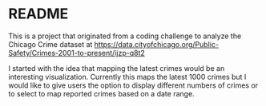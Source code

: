 # README

This is a project that originated from a coding challenge to analyze the Chicago Crime dataset at https://data.cityofchicago.org/Public-Safety/Crimes-2001-to-present/ijzp-q8t2

I started with the idea that mapping the latest crimes would be an interesting visualization. Currently this maps the latest 1000 crimes but I would like to give users the option to display different numbers of crimes or to select to map reported crimes based on a date range.

